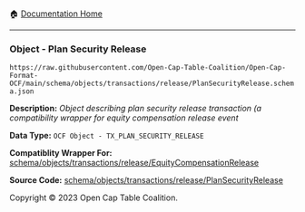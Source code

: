 :house: [Documentation Home](../../../../../README.md)

---

### Object - Plan Security Release

`https://raw.githubusercontent.com/Open-Cap-Table-Coalition/Open-Cap-Format-OCF/main/schema/objects/transactions/release/PlanSecurityRelease.schema.json`

  **Description:** _Object describing plan security release transaction (a compatibility wrapper for equity compensation release event_
  
  **Data Type:** `OCF Object - TX_PLAN_SECURITY_RELEASE`
  
  **Compatiblity Wrapper For:** [schema/objects/transactions/release/EquityCompensationRelease](./EquityCompensationRelease.md)
  
  
      
  **Source Code:** [schema/objects/transactions/release/PlanSecurityRelease](../../../../../../schema/objects/transactions/release/PlanSecurityRelease.schema.json)

Copyright © 2023 Open Cap Table Coalition.
